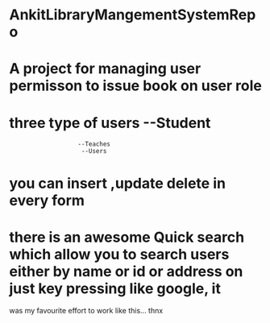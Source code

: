 # AnkitLibraryMangementSystemRepo
# A project for managing user permisson to issue book on user role
# three type of users   --Student
                       --Teaches
                        --Users
# you can insert ,update delete in every form 
# there is an awesome Quick search which allow you to search users either by name or id or address on just key pressing like google, it 
was my favourite effort to work like this...
thnx

